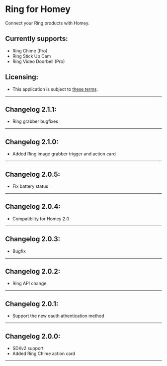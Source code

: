 # Ring for Homey
Connect your Ring products with Homey.

## Currently supports:
* Ring Chime (Pro)
* Ring Stick Up Cam
* Ring Video Doorbell (Pro)

## Licensing:
* This application is subject to [these terms](https://github.com/denniedegroot/com.ring/blob/master/LICENSE).

---

## Changelog 2.1.1:
- Ring grabber bugfixes

---

## Changelog 2.1.0:
- Added Ring image grabber trigger and action card

---

## Changelog 2.0.5:
- Fix battery status

---

## Changelog 2.0.4:
- Compatibilty for Homey 2.0

---

## Changelog 2.0.3:
- Bugfix

---

## Changelog 2.0.2:
- Ring API change

---

## Changelog 2.0.1:
- Support the new oauth athentication method

---

## Changelog 2.0.0:
- SDKv2 support
- Added Ring Chime action card

---
